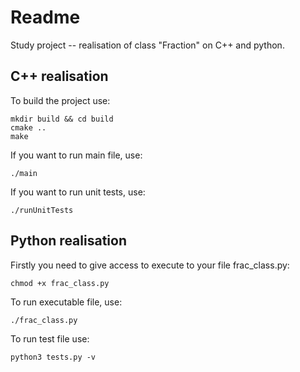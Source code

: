 # Readme

Study project -- realisation of class "Fraction" on C++ and python.

## C++ realisation

To build the project use:
```
mkdir build && cd build
cmake ..
make
```
If you want to run main file, use:
```
./main
```
If you want to run unit tests, use:
```
./runUnitTests
```

## Python realisation

Firstly you need to give access to execute to your file frac_class.py:
```
chmod +x frac_class.py
```
To run executable file, use:
```
./frac_class.py
```
To run test file use:
```
python3 tests.py -v
```